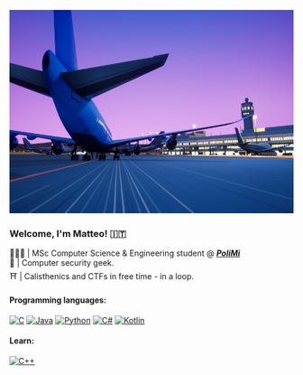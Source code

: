 <p align="center">
  <img width="640" height="360" src="https://github.com/zTehRyaN/zTehRyaN/blob/master/img/taxiway.jpg" />
</p>

### Welcome, I'm Matteo! 🇮🇹
  
🧑🏼‍💻 | MSc Computer Science & Engineering student @ ***[PoliMi](https://www.polimi.it/)***  
🔑 | Computer security geek.  
⛩ | Calisthenics and CTFs in free time - in a loop.  

#### Programming languages: 
[![C](https://img.shields.io/badge/c%20-%2300599C.svg?&style=for-the-badge&logo=c&logoColor=white)](<https://docs.google.com/viewer?a=v&pid=sites&srcid=ZGVmYXVsdGRvbWFpbnxnanVoYWN8Z3g6NTFiY2ExMDdkYTI5YmRmZA>)
[![Java](https://img.shields.io/badge/java-%23ED8B00.svg?&style=for-the-badge&logo=java&logoColor=white)](https://www.java.com/)
[![Python](https://img.shields.io/badge/python%20-%2314354C.svg?&style=for-the-badge&logo=python&logoColor=white)](https://www.python.org/)
[![C#](https://img.shields.io/badge/c%23%20-%23239120.svg?&style=for-the-badge&logo=c-sharp&logoColor=white)](https://en.wikipedia.org/wiki/C_Sharp_(programming_language))
[![Kotlin](https://img.shields.io/badge/kotlin-%230095D5.svg?&style=for-the-badge&logo=kotlin&logoColor=white)](https://kotlinlang.org/)

#### Learn: 
[![C++](https://img.shields.io/badge/c++%20-%2300599C.svg?&style=for-the-badge&logo=c%2B%2B&ogoColor=white)](https://en.wikipedia.org/wiki/C%2B%2B)

